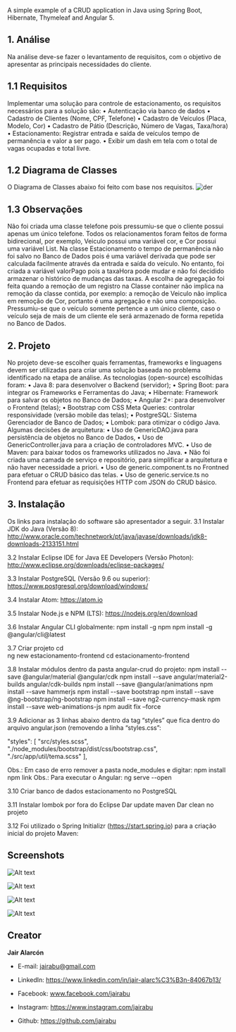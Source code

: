 A simple example of a CRUD application in Java using Spring Boot, Hibernate, Thymeleaf and Angular 5.


## 1. Análise

Na análise deve-se fazer o levantamento de requisitos, com o objetivo de apresentar as principais necessidades do cliente.

## 1.1 Requisitos

Implementar uma solução para controle de estacionamento, os requisitos necessários para a solução são:
• Autenticação via banco de dados
• Cadastro de Clientes (Nome, CPF, Telefone)
• Cadastro de Veículos (Placa, Modelo, Cor)
• Cadastro de Pátio (Descrição, Número de Vagas, Taxa/hora)
• Estacionamento: Registrar entrada e saída de veículos tempo de permanência e valor a ser pago. 
• Exibir um dash em tela com o total de vagas ocupadas e total livre.

## 1.2 Diagrama de Classes

O Diagrama de Classes abaixo foi feito com base nos requisitos.
![der](https://user-images.githubusercontent.com/20683723/43300358-300a3dfa-9135-11e8-99db-d527b5666c35.png)

## 1.3 Observações

Não foi criada uma classe telefone pois pressumiu-se que o cliente possui apenas um único telefone.
Todos os relacionamentos foram feitos de forma bidirecional, por exemplo, Veiculo possui uma variável cor, e Cor possui uma variável List<Veiculo>.
Na classe Estacionamento o tempo de permanência não foi salvo no Banco de Dados pois é uma variável derivada que pode ser calculada facilmente através da entrada e saída do veículo. No entanto, foi criada a variável valorPago pois a taxaHora pode mudar e não foi decidido armazenar o histórico de mudanças das taxas.
A escolha de agregação foi feita quando a remoção de um registro na Classe container não implica na remoção da classe contida, por exemplo: a remoção de Veiculo não implica em remoção de Cor, portanto é uma agregação e não uma composição.
Pressumiu-se que o veículo somente pertence a um único cliente, caso o veículo seja de mais de um cliente ele será armazenado de forma repetida no Banco de Dados.

## 2. Projeto

No projeto deve-se escolher quais ferramentas, frameworks e linguagens devem ser utilizadas para criar uma solução baseada no problema identificado na etapa de análise. As tecnologias (open-source) escolhidas foram: 
• Java 8: para desenvolver o Backend (servidor);
• Spring Boot: para integrar os Frameworks e Ferramentas do Java;
• Hibernate: Framework para salvar os objetos no Banco de Dados;
• Angular 2+: para desenvolver o Frontend (telas);
• Bootstrap com CSS Meta Queries: controlar responsividade (versão mobile das telas);
• PostgreSQL: Sistema Gerenciador de Banco de Dados;
• Lombok: para otimizar o código Java.
	Algumas decisões de arquitetura:
• Uso de GenericDAO.java para persistência de objetos no Banco de Dados,
• Uso de GenericController.java para a criação de controladores MVC.
• Uso de Maven: para baixar todos os frameworks utilizados no Java.
• Não foi criada uma camada de serviço e repositório, para simplificar a arquitetura e não haver necessidade a priori.
• Uso de generic.component.ts no Frontned para efetuar o CRUD básico das telas.
• Uso de generic.service.ts no Frontend para efetuar as requisições HTTP com JSON do CRUD básico.

## 3. Instalação
Os links para instalação do software são apresentador a seguir.
3.1 Instalar JDK do Java (Versão 8):
http://www.oracle.com/technetwork/pt/java/javase/downloads/jdk8-downloads-2133151.html

3.2 Instalar Eclipse IDE for Java EE Developers (Versão Photon):
http://www.eclipse.org/downloads/eclipse-packages/

3.3 Instalar PostgreSQL (Versão 9.6 ou superior):
https://www.postgresql.org/download/windows/

3.4 Instalar Atom:
https://atom.io

3.5 Instalar Node.js e NPM (LTS):
https://nodejs.org/en/download

3.6 Instalar Angular CLI globalmente:
npm install -g npm
npm install -g @angular/cli@latest

3.7 Criar projeto
cd \
ng new estacionamento-frontend
cd estacionamento-frontend

3.8 Instalar módulos dentro da pasta angular-crud do projeto:
npm install --save @angular/material @angular/cdk
npm install --save angular/material2-builds angular/cdk-builds
npm install --save @angular/animations
npm install --save hammerjs
npm install --save bootstrap
npm install --save @ng-bootstrap/ng-bootstrap
npm install --save ng2-currency-mask
npm install --save web-animations-js
npm audit fix –force

3.9 Adicionar as 3 linhas abaixo dentro da tag “styles” que fica dentro do arquivo angular.json (removendo a linha “styles.css”:

"styles": [
              "src/styles.scss",
              "./node_modules/bootstrap/dist/css/bootstrap.css",
              "./src/app/util/tema.scss"
            ],

Obs.: Em caso de erro remover a pasta node_modules e digitar:
npm install
npm link
Obs.: Para executar o Angular:
ng serve --open

3.10 Criar banco de dados estacionamento no PostgreSQL

3.11 Instalar lombok por fora do Eclipse
Dar update maven
Dar clean no projeto

3.12 Foi utilizado o Spring Initializr (https://start.spring.io) para a criação inicial do projeto Maven:

## Screenshots

![Alt text](https://github.com/jairabu/estacionamento/blob/master/dash.PNG?raw=true "Dashboard")

![Alt text](https://github.com/jairabu/estacionamento/blob/master/estacionamentos.PNG?raw=true "Estacionamentos")

![Alt text](https://github.com/jairabu/estacionamento/blob/master/listagem.PNG?raw=true "Listagem")

![Alt text](https://github.com/jairabu/estacionamento/blob/master/mobile.PNG?raw=true "Estacionamentos Mobile")



## Creator

**Jair Alarcón**

- E-mail: jairabu@gmail.com
- LinkedIn: https://www.linkedin.com/in/jair-alarc%C3%B3n-84067b13/

- Facebook: www.facebook.com/jairabu
- Instagram: https://www.instagram.com/jairabu
- Github: https://github.com/jairabu
